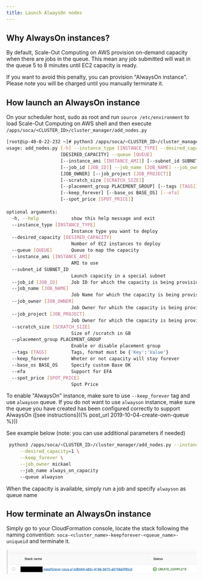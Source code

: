 ```yaml
---
title: Launch AlwaysOn nodes
---
```

## Why AlwaysOn instances?

By default, Scale-Out Computing on AWS provision on-demand capacity when there are jobs in the queue. This mean any job submitted will wait in the queue 5 to 8 minutes until EC2 capacity is ready.
 
If you want to avoid this penalty, you can provision "AlwaysOn instance". Please note you will be charged until you manually terminate it.

## How launch an AlwaysOn instance

On your scheduler host, sudo as root and run `source /etc/environment` to load Scale-Out Computing on AWS shell and then execute `/apps/soca/<CLUSTER_ID>/cluster_manager/add_nodes.py`

~~~bash
[root@ip-40-0-22-232 ~]# python3 /apps/soca/<CLUSTER_ID>/cluster_manager/add_nodes.py -h
usage: add_nodes.py [-h] --instance_type [INSTANCE_TYPE] --desired_capacity
                    [DESIRED_CAPACITY] --queue [QUEUE]
                    [--instance_ami [INSTANCE_AMI]] [--subnet_id SUBNET_ID]
                    [--job_id [JOB_ID]] --job_name [JOB_NAME] --job_owner
                    [JOB_OWNER] [--job_project [JOB_PROJECT]]
                    [--scratch_size [SCRATCH_SIZE]]
                    [--placement_group PLACEMENT_GROUP] [--tags [TAGS]]
                    [--keep_forever] [--base_os BASE_OS] [--efa]
                    [--spot_price [SPOT_PRICE]]

optional arguments:
  -h, --help            show this help message and exit
  --instance_type [INSTANCE_TYPE]
                        Instance type you want to deploy
  --desired_capacity [DESIRED_CAPACITY]
                        Number of EC2 instances to deploy
  --queue [QUEUE]       Queue to map the capacity
  --instance_ami [INSTANCE_AMI]
                        AMI to use
  --subnet_id SUBNET_ID
                        Launch capacity in a special subnet
  --job_id [JOB_ID]     Job ID for which the capacity is being provisioned
  --job_name [JOB_NAME]
                        Job Name for which the capacity is being provisioned
  --job_owner [JOB_OWNER]
                        Job Owner for which the capacity is being provisioned
  --job_project [JOB_PROJECT]
                        Job Owner for which the capacity is being provisioned
  --scratch_size [SCRATCH_SIZE]
                        Size of /scratch in GB
  --placement_group PLACEMENT_GROUP
                        Enable or disable placement group
  --tags [TAGS]         Tags, format must be {'Key':'Value'}
  --keep_forever        Wheter or not capacity will stay forever
  --base_os BASE_OS     Specify custom Base OK
  --efa                 Support for EFA
  --spot_price [SPOT_PRICE]
                        Spot Price
~~~

To enable "AlwaysOn" instance, make sure to use `--keep_forever` tag and use `alwayson` queue. If you do not want to use `alwayson` instance, make sure the queue you have created has been configured correctly to support AlwaysOn ([see instructions]({% post_url 2019-10-04-create-own-queue %}))
 
 See example below (note: you can use additional parameters if needed)

~~~bash hl_lines="3 6"
 python3 /apps/soca/<CLUSTER_ID>/cluster_manager/add_nodes.py --instance_type=c5.large \
     --desired_capacity=1 \
     --keep_forever \
     --job_owner mickael
     --job_name always_on_capacity
     --queue alwayson
~~~

When the capacity is available, simply run a job and specify `alwayson` as queue name

## How terminate an AlwaysOn instance

Simply go to your CloudFormation console, locate the stack following the naming convention: `soca-<cluster_name>-keepforever-<queue_name>-uniqueid` and terminate it.

![](../imgs/howtoqueue-1.png)